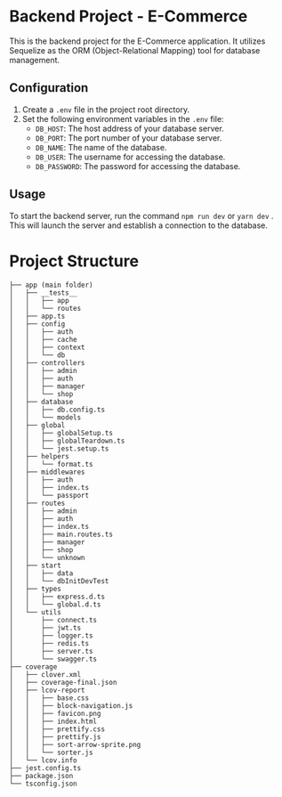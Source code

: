 # Backend Project - E-Commerce

This is the backend project for the E-Commerce application. It utilizes Sequelize as the ORM (Object-Relational Mapping) tool for database management.

## Configuration

1. Create a `.env` file in the project root directory.
2. Set the following environment variables in the `.env` file:
    - `DB_HOST`: The host address of your database server.
    - `DB_PORT`: The port number of your database server.
    - `DB_NAME`: The name of the database.
    - `DB_USER`: The username for accessing the database.
    - `DB_PASSWORD`: The password for accessing the database.

## Usage

To start the backend server, run the command `npm run dev` or `yarn dev` . This will launch the server and establish a connection to the database.

# Project Structure

```
├── app (main folder)
│   ├── __tests__
│   │   ├── app
│   │   └── routes
│   ├── app.ts
│   ├── config
│   │   ├── auth
│   │   ├── cache
│   │   ├── context
│   │   └── db
│   ├── controllers
│   │   ├── admin
│   │   ├── auth
│   │   ├── manager
│   │   └── shop
│   ├── database
│   │   ├── db.config.ts
│   │   └── models
│   ├── global
│   │   ├── globalSetup.ts
│   │   ├── globalTeardown.ts
│   │   └── jest.setup.ts
│   ├── helpers
│   │   └── format.ts
│   ├── middlewares
│   │   ├── auth
│   │   ├── index.ts
│   │   └── passport
│   ├── routes
│   │   ├── admin
│   │   ├── auth
│   │   ├── index.ts
│   │   ├── main.routes.ts
│   │   ├── manager
│   │   ├── shop
│   │   └── unknown
│   ├── start
│   │   ├── data
│   │   └── dbInitDevTest
│   ├── types
│   │   ├── express.d.ts
│   │   └── global.d.ts
│   └── utils
│       ├── connect.ts
│       ├── jwt.ts
│       ├── logger.ts
│       ├── redis.ts
│       ├── server.ts
│       └── swagger.ts
├── coverage
│   ├── clover.xml
│   ├── coverage-final.json
│   ├── lcov-report
│   │   ├── base.css
│   │   ├── block-navigation.js
│   │   ├── favicon.png
│   │   ├── index.html
│   │   ├── prettify.css
│   │   ├── prettify.js
│   │   ├── sort-arrow-sprite.png
│   │   └── sorter.js
│   └── lcov.info
├── jest.config.ts
├── package.json
└── tsconfig.json
```
